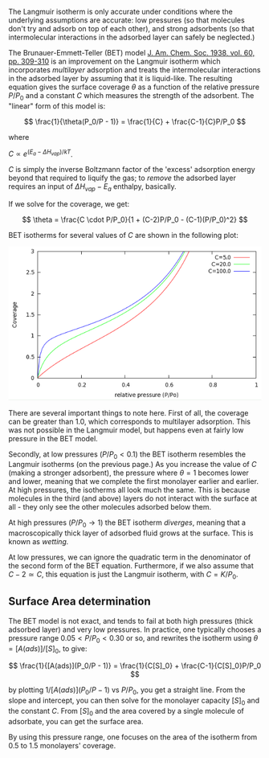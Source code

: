 

The Langmuir isotherm is only accurate under conditions where the underlying assumptions are accurate: low pressures (so that molecules don't try and adsorb on top of each other), and strong adsorbents (so that intermolecular interactions in the adsorbed layer can safely be neglected.)  

The Brunauer-Emmett-Teller (BET) model [J. Am. Chem. Soc. 1938, vol. 60, pp. 309-310](http://pubs.acs.org/doi/abs/10.1021/ja01269a023) is an improvement on the Langmuir isotherm which incorporates *multilayer* adsorption and treats the intermolecular interactions in the adsorbed layer by assuming that it is liquid-like.  The resulting equation gives the surface coverage $\theta$ as a function of the relative pressure $P/P_0$ and a constant $C$ which measures the strength of the adsorbent.  The "linear" form of this model is:

$$
\frac{1}{\theta(P_0/P - 1)} = \frac{1}{C} + \frac{C-1}{C}P/P_0
$$

where

$C \propto e^{(E_a - \Delta H_{vap})/kT}$.

$C$ is simply the inverse Boltzmann factor of the 'excess' adsorption energy
beyond that required to liquify the gas;  to *remove* the adsorbed layer requires an input of
$\Delta H_{vap} - E_a$ enthalpy, basically.

If we solve for the coverage, we get:

$$
\theta = \frac{C \cdot P/P_0}{1 + (C-2)P/P_0 - (C-1)(P/P_0)^2}
$$

BET isotherms for several values of $C$ are shown in the following plot:

![](./BET.png)

There are several important things to note here.  First of all, the coverage can be greater than 1.0, which corresponds to
multilayer adsorption. This was not possible in the Langmuir model, but happens even at fairly low pressure in the BET model.

Secondly, at low pressures ($P/P_0 < 0.1$) the BET isotherm resembles the Langmuir isotherms (on the previous page.)  As you
increase the value of $C$ (making a stronger adsorbent), the pressure where $\theta = 1$ becomes lower and
lower, meaning that we complete the first monolayer earlier and earlier.  At high pressures, the isotherms all look much the
same. This is because molecules in the third (and above) layers do not interact with the surface at all - they only see the other
molecules adsorbed below them.

At high pressures ($P/P_0 \rightarrow 1$) the BET isotherm *diverges*, meaning that a macroscopically thick layer
of adsorbed fluid grows at the surface.  This is known as *wetting.*

At low pressures, we can ignore the quadratic term in the denominator of the second form of the BET equation.  Furthermore,
if we also assume that $C-2 \simeq C$, this equation is just the Langmuir isotherm, with $C = K/P_0$.


## Surface Area determination 
The BET model is not exact, and tends to fail at both high pressures (thick adsorbed layer) and very low pressures.  In practice,
one typically chooses a pressure range $0.05 < P/P_0 < 0.30$ or so, and rewrites the isotherm using $\theta = [A(ads)]/[S]_0$,
to give:

$$
\frac{1}{[A(ads)](P_0/P - 1)} = \frac{1}{C[S]_0} + \frac{C-1}{C[S]_0}P/P_0
$$

by plotting $1/[A(ads)](P_0/P - 1)$ vs $P/P_0$, you get a straight line.  From the slope and intercept, you can
then solve for the monolayer capacity $[S]_0$ and the constant $C$.  From $[S]_0$ and the area covered by a single molecule of adsorbate, you can get the surface area.

By using this pressure range, one focuses on the area of the isotherm from 0.5 to 1.5 monolayers' coverage.